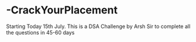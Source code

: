 # -CrackYourPlacement
Starting Today 15th July. This is a DSA Challenge by Arsh Sir to complete all the questions in 45-60 days
